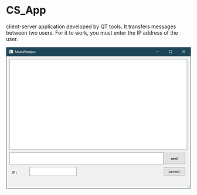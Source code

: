 # CS_App

client-server application developed by QT tools. It transfers messages between two users. For it to work, you must enter the IP address of the user.

![alt text](image.png "demo")
